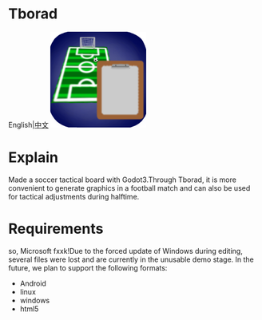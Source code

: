 # Tborad
English|[中文](readme_cn.md)
![](image/main_icon.png)

# Explain
Made a soccer tactical board with Godot3.Through Tborad, it is more convenient to generate graphics in a football match and can also be used for tactical adjustments during halftime.

# Requirements
so, Microsoft fxxk!Due to the forced update of Windows during editing, several files were lost and are currently in the unusable demo stage. In the future, we plan to support the following formats:

* Android
* linux
* windows
* html5
